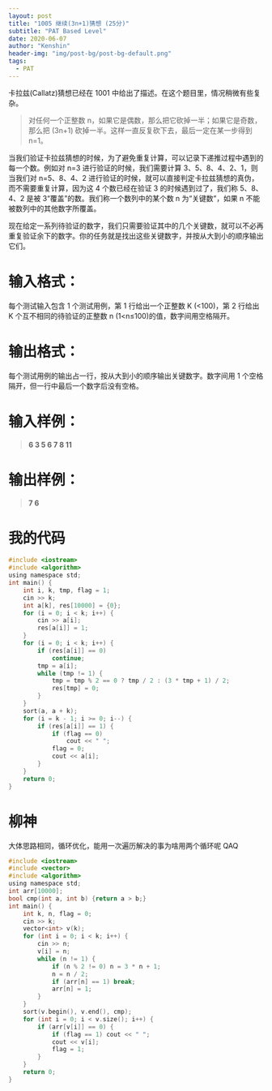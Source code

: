 ```yaml
---
layout: post
title: "1005 继续(3n+1)猜想 (25分)"
subtitle: "PAT Based Level"
date: 2020-06-07
author: "Kenshin"
header-img: "img/post-bg/post-bg-default.png"
tags:
  - PAT
---
```


卡拉兹(Callatz)猜想已经在 1001 中给出了描述。在这个题目里，情况稍微有些复杂。

> 对任何一个正整数 n，如果它是偶数，那么把它砍掉一半；如果它是奇数，那么把 (3n+1) 砍掉一半。这样一直反复砍下去，最后一定在某一步得到 n=1。

当我们验证卡拉兹猜想的时候，为了避免重复计算，可以记录下递推过程中遇到的每一个数。例如对 n=3 进行验证的时候，我们需要计算 3、5、8、4、2、1，则当我们对 n=5、8、4、2 进行验证的时候，就可以直接判定卡拉兹猜想的真伪，而不需要重复计算，因为这 4 个数已经在验证 3 的时候遇到过了，我们称 5、8、4、2 是被 3“覆盖”的数。我们称一个数列中的某个数 n 为“关键数”，如果 n 不能被数列中的其他数字所覆盖。

现在给定一系列待验证的数字，我们只需要验证其中的几个关键数，就可以不必再重复验证余下的数字。你的任务就是找出这些关键数字，并按从大到小的顺序输出它们。

# 输入格式：

每个测试输入包含 1 个测试用例，第 1 行给出一个正整数 K (<100)，第 2 行给出 K 个互不相同的待验证的正整数 n (1<n≤100)的值，数字间用空格隔开。

# 输出格式：

每个测试用例的输出占一行，按从大到小的顺序输出关键数字。数字间用 1 个空格隔开，但一行中最后一个数字后没有空格。

# 输入样例：

> **6
> 3 5 6 7 8 11**

# 输出样例：

> **7 6**

# 我的代码

```c
#include <iostream>
#include <algorithm>
using namespace std;
int main() {
    int i, k, tmp, flag = 1;
    cin >> k;
    int a[k], res[10000] = {0};
    for (i = 0; i < k; i++) {
        cin >> a[i];
        res[a[i]] = 1;
    }
    for (i = 0; i < k; i++) {
        if (res[a[i]] == 0)
            continue;
        tmp = a[i];
        while (tmp != 1) {
            tmp = tmp % 2 == 0 ? tmp / 2 : (3 * tmp + 1) / 2;
            res[tmp] = 0;
        }
    }
    sort(a, a + k);
    for (i = k - 1; i >= 0; i--) {
        if (res[a[i]] == 1) {
            if (flag == 0)
                cout << " ";
            flag = 0;
            cout << a[i];
        }
    }
    return 0;
}
```

# 柳神

大体思路相同，循环优化，能用一次遍历解决的事为啥用两个循环呢 QAQ

```c
#include <iostream>
#include <vector>
#include <algorithm>
using namespace std;
int arr[10000];
bool cmp(int a, int b) {return a > b;}
int main() {
    int k, n, flag = 0;
    cin >> k;
    vector<int> v(k);
    for (int i = 0; i < k; i++) {
        cin >> n;
        v[i] = n;
        while (n != 1) {
            if (n % 2 != 0) n = 3 * n + 1;
            n = n / 2;
            if (arr[n] == 1) break;
            arr[n] = 1;
        }
    }
    sort(v.begin(), v.end(), cmp);
    for (int i = 0; i < v.size(); i++) {
        if (arr[v[i]] == 0) {
            if (flag == 1) cout << " ";
            cout << v[i];
            flag = 1;
        }
    }
    return 0;
}
```
